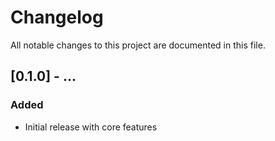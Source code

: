 # Changelog

All notable changes to this project are documented in this file.

## [0.1.0] - ...
### Added
- Initial release with core features

